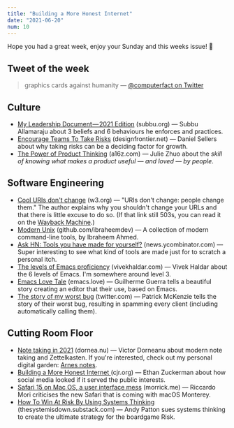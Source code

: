 ```yaml
---
title: "Building a More Honest Internet"
date: "2021-06-20"
num: 10
---
```


Hope you had a great week, enjoy your Sunday and this weeks issue! 🙌

## Tweet of the week

> graphics cards against humanity
> — [@computerfact on Twitter](https://twitter.com/computerfact/status/1405883215404060674)

## Culture

- [My Leadership Document — 2021 Edition](https://m.subbu.org/my-leadership-document-2021-edition-132aec22fc0e) (subbu.org) — Subbu Allamaraju about 3 beliefs and 6 behaviours he enforces and practices.
- [Encourage Teams To Take Risks](https://designfrontier.net/encourage-teams-to-take-risks) (designfrontier.net) — Daniel Sellers about why taking risks can be a deciding factor for growth.
- [The Power of Product Thinking](https://future.a16z.com/product-thinking/) (a16z.com) — Julie Zhuo about the _skill of knowing what makes a product useful — and loved — by people_.

## Software Engineering

- [Cool URIs don't change](https://www.w3.org/Provider/Style/URI.html) (w3.org) — "URIs don't change: people change them." The author explains why you shouldn't change your URLs and that there is little excuse to do so. (If that link still 503s, you can read it on the [Wayback Machine](https://web.archive.org/web/20210614112546/https://www.w3.org/Provider/Style/URI.html).)
- [Modern Unix](https://github.com/ibraheemdev/modern-unix) (github.com/ibraheemdev) — A collection of modern command-line tools, by Ibraheem Ahmed.
- [Ask HN: Tools you have made for yourself?](https://news.ycombinator.com/item?id=27482397) (news.ycombinator.com) — Super interesting to see what kind of tools are made just for to scratch a personal itch.
- [The levels of Emacs proficiency](https://blog.vivekhaldar.com/post/3996068979/the-levels-of-emacs-proficiency) (vivekhaldar.com) — Vivek Haldar about the 6 levels of Emacs. I'm somewhere around level 3.
- [Emacs Love Tale](https://emacs.love/tales/emacs-love-tale-by-sdp.html) (emacs.love) — Guilherme Guerra tells a beautiful story creating an editor that their use, based on Emacs.
- [The story of my worst bug](https://twitter.com/patio11/status/1405704339969220615) (twitter.com) — Patrick McKenzie tells the story of their worst bug, resulting in spamming every client (including automatically calling them).

## Cutting Room Floor

- [Note taking in 2021](https://blog.dornea.nu/2021/06/13/note-taking-in-2021) (dornea.nu) — Victor Dorneanu about modern note taking and Zettelkasten. If you're interested, check out my personal digital garden: [Arnes notes](https://notes.arne.me).
- [Building a More Honest Internet
  ](https://www.cjr.org/special_report/building-honest-internet-public-interest.php) (cjr.org) — Ethan Zuckerman about how social media looked if it served the public interests.
- [Safari 15 on Mac OS, a user interface mess](https://morrick.me/archives/9368) (morrick.me) — Riccardo Mori criticises the new Safari that is coming with macOS Monterey.
- [How To Win At Risk By Using Systems Thinking](https://thesystemisdown.substack.com/p/how-to-win-at-risk-every-time-by) (thesystemisdown.substack.com) — Andy Patton sues systems thinking to create the ultimate strategy for the boardgame Risk.
